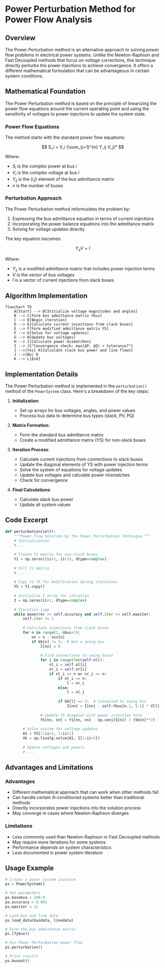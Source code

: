 # Power Perturbation Method for Power Flow Analysis

## Overview

The Power Perturbation method is an alternative approach to solving power flow problems in electrical power systems. Unlike the Newton-Raphson and Fast Decoupled methods that focus on voltage corrections, this technique directly perturbs the power injections to achieve convergence. It offers a different mathematical formulation that can be advantageous in certain system conditions.

## Mathematical Foundation

The Power Perturbation method is based on the principle of linearizing the power flow equations around the current operating point and using the sensitivity of voltages to power injections to update the system state.

### Power Flow Equations

The method starts with the standard power flow equations:

$$
S_i = V_i  (\sum_{j=1}^{n} Y_ij  V_j)* 
$$

Where:
- $S_i$ is the complex power at bus $i$
- $V_i$ is the complex voltage at bus $i$
- $Y_{ij}$ is the ($i$,$j$) element of the bus admittance matrix
- $n$ is the number of buses

### Perturbation Approach

The Power Perturbation method reformulates the problem by:

1. Expressing the bus admittance equation in terms of current injections
2. Incorporating the power balance equations into the admittance matrix
3. Solving for voltage updates directly

The key equation becomes:

$$
Y_s  V = I
$$

Where:
- $Y_s$ is a modified admittance matrix that includes power injection terms
- $V$ is the vector of bus voltages
- $I$ is a vector of current injections from slack buses

## Algorithm Implementation

```mermaid
flowchart TD
    A[Start] --> B[Initialize voltage magnitudes and angles]
    B --> C[Form bus admittance matrix Ybus]
    C --> D[Begin iteration]
    D --> E[Calculate current injections from slack buses]
    E --> F[Form modified admittance matrix YS]
    F --> G[Solve for voltage updates]
    G --> H[Update bus voltages]
    H --> I[Calculate power mismatches]
    I --> J{"Convergence check: max|ΔP, ΔQ| < tolerance?"}
    J -->|Yes| K[Calculate slack bus power and line flows]
    J -->|No| D
    K --> L[End]
```

<!-- ![Power Perturbation Method](./flow_perturbation.png) -->

## Implementation Details

The Power Perturbation method is implemented in the `perturbation()` method of the `PowerSystem` class. Here's a breakdown of the key steps:

1. **Initialization**:
   - Set up arrays for bus voltages, angles, and power values
   - Process bus data to determine bus types (slack, PV, PQ)

2. **Matrix Formation**:
   - Form the standard bus admittance matrix
   - Create a modified admittance matrix (YS) for non-slack buses

3. **Iteration Process**:
   - Calculate current injections from connections to slack buses
   - Update the diagonal elements of YS with power injection terms
   - Solve the system of equations for voltage updates
   - Update bus voltages and calculate power mismatches
   - Check for convergence

4. **Final Calculations**:
   - Calculate slack bus power
   - Update all system values

## Code Excerpt

```python
def perturbation(self):
    """Power Flow Solution by the Power Perturbation Technique."""
    # Initialization
    # ...
    
    # Create Y1 matrix for non-slack buses
    Y1 = np.zeros((ii+1, ii+1), dtype=complex)
    
    # Fill Y1 matrix
    # ...
    
    # Copy to YS for modification during iterations
    YS = Y1.copy()
    
    # Initialize I array for iteration
    I = np.zeros(ii+1, dtype=complex)
    
    # Iteration loop
    while maxerror >= self.accuracy and self.iter <= self.maxiter:
        self.iter += 1
        
        # Calculate injections from slack buses
        for n in range(1, nbus+1):
            nn = n - nss[n]
            if kb[n] != 1:  # Not a swing bus
                I[nn] = 0
                
                # Find connections to swing buses
                for i in range(len(self.nl)):
                    nl_i = self.nl[i]
                    nr_i = self.nr[i]
                    if nl_i == n or nr_i == n:
                        if nl_i == n:
                            l = nr_i
                        else:
                            l = nl_i
                        
                        if kb[l] == 1:  # Connected to swing bus
                            I[nn] = I[nn] - self.Ybus[n-1, l-1] * V[l]
                
                # Update YS diagonal with power injection term
                YS[nn, nn] = Y1[nn, nn] - np.conj(S[n]) / (Vm[n]**2)
        
        # Solve system for voltage updates
        A1 = YS[1:ii+1, 1:ii+1]
        Vk = np.linalg.solve(A1, I[1:ii+1])
        
        # Update voltages and powers
        # ...
```

## Advantages and Limitations

### Advantages
- Different mathematical approach that can work when other methods fail
- Can handle certain ill-conditioned systems better than traditional methods
- Directly incorporates power injections into the solution process
- May converge in cases where Newton-Raphson diverges

### Limitations
- Less commonly used than Newton-Raphson or Fast Decoupled methods
- May require more iterations for some systems
- Performance depends on system characteristics
- Less documented in power system literature

## Usage Example

```python
# Create a power system instance
ps = PowerSystem()

# Set parameters
ps.basemva = 100.0
ps.accuracy = 0.001
ps.maxiter = 12

# Load bus and line data
ps.load_data(busdata, linedata)

# Form the bus admittance matrix
ps.lfybus()

# Run Power Perturbation power flow
ps.perturbation()

# Print results
ps.busout()
```